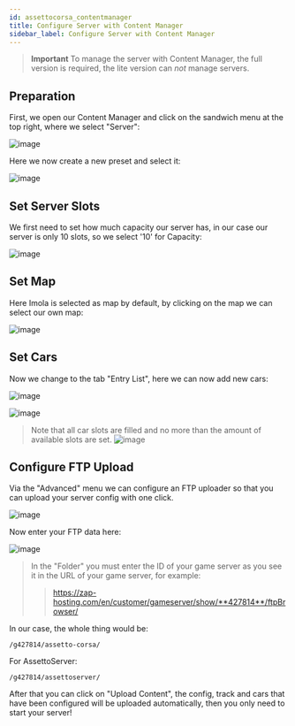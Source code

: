 ```yaml
---
id: assettocorsa_contentmanager
title: Configure Server with Content Manager
sidebar_label: Configure Server with Content Manager
---
```



> **Important** To manage the server with Content Manager, the full version is required, the lite version can *not* manage servers.


## Preparation

First, we open our Content Manager and click on the sandwich menu at the top right, where we select "Server":

![image](https://user-images.githubusercontent.com/13604413/159136989-b4cfb732-072d-472d-bb8b-8abe97508107.png)

Here we now create a new preset and select it:

![image](https://user-images.githubusercontent.com/13604413/159136995-7994802f-4902-47c2-bdde-97187e7ccbf0.png)

## Set Server Slots

We first need to set how much capacity our server has, in our case our server is only 10 slots, so we select '10' for Capacity:

![image](https://user-images.githubusercontent.com/13604413/159137001-22301dbb-838a-46dc-a24c-ebdf903b1768.png)

## Set Map

Here Imola is selected as map by default, by clicking on the map we can select our own map:

![image](https://user-images.githubusercontent.com/13604413/159137008-d2e5e0ef-d3df-402e-9611-66b93b4916fb.png)



## Set Cars

Now we change to the tab "Entry List", here we can now add new cars:


![image](https://user-images.githubusercontent.com/13604413/159137029-f4dcf8ef-c3f6-4428-bb1e-27315637c36a.png)


![image](https://user-images.githubusercontent.com/13604413/159137034-22cb04a5-17a4-4c39-9697-c65fdac44561.png)


> Note that all car slots are filled and no more than the amount of available slots are set.
> ![image](https://user-images.githubusercontent.com/13604413/159137039-17947b65-947a-4276-b681-0a7f27b49e3e.png)

## Configure FTP Upload

Via the "Advanced" menu we can configure an FTP uploader so that you can upload your server config with one click.

![image](https://user-images.githubusercontent.com/13604413/159137074-ab04ba8b-29af-499f-a938-f611c6046cce.png)


Now enter your FTP data here:

![image](https://user-images.githubusercontent.com/13604413/159137117-597633df-d277-4ae6-b5bc-e155b4fbdf30.png)

> In the "Folder" you must enter the ID of your game server as you see it in the URL of your game server, for example:
> > https://zap-hosting.com/en/customer/gameserver/show/**427814**/ftpBrowser/

In our case, the whole thing would be:

```
/g427814/assetto-corsa/
```

For AssettoServer: 

```
/g427814/assettoserver/
```

After that you can click on "Upload Content", the config, track and cars that have been configured will be uploaded automatically, then you only need to start your server!
